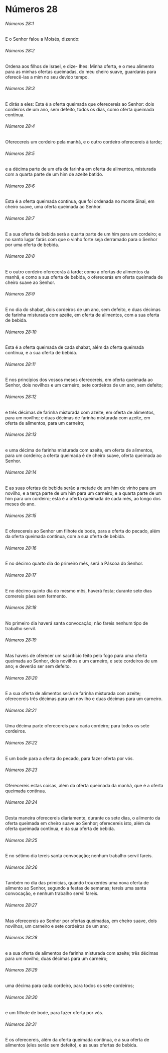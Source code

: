 # Números 28

###### Números 28:1

E o Senhor falou a Moisés, dizendo:

###### Números 28:2

Ordena aos filhos de Israel, e dize- lhes: Minha oferta, e o meu alimento para as minhas ofertas queimadas, do meu cheiro suave, guardarás para oferecê-las a mim no seu devido tempo.

###### Números 28:3

E dirás a eles: Esta é a oferta queimada que oferecereis ao Senhor: dois cordeiros de um ano, sem defeito, todos os dias, como oferta queimada contínua.

###### Números 28:4

Oferecereis um cordeiro pela manhã, e o outro cordeiro oferecereis à tarde;

###### Números 28:5

e a décima parte de um efa de farinha em oferta de alimentos, misturada com a quarta parte de um him de azeite batido.

###### Números 28:6

Esta é a oferta queimada contínua, que foi ordenada no monte Sinai, em cheiro suave, uma oferta queimada ao Senhor.

###### Números 28:7

E a sua oferta de bebida será a quarta parte de um him para um cordeiro; e no santo lugar farás com que o vinho forte seja derramado para o Senhor por uma oferta de bebida.

###### Números 28:8

E o outro cordeiro oferecerás à tarde; como a ofertas de alimentos da manhã, e como a sua oferta de bebida, o oferecerás em oferta queimada de cheiro suave ao Senhor.

###### Números 28:9

E no dia do shabat, dois cordeiros de um ano, sem defeito, e duas décimas de farinha misturada com azeite, em oferta de alimentos, com a sua oferta de bebida.

###### Números 28:10

Esta é a oferta queimada de cada shabat, além da oferta queimada contínua, e a sua oferta de bebida.

###### Números 28:11

E nos princípios dos vossos meses oferecereis, em oferta queimada ao Senhor, dois novilhos e um carneiro, sete cordeiros de um ano, sem defeito;

###### Números 28:12

e três décimas de farinha misturada com azeite, em oferta de alimentos, para um novilho; e duas décimas de farinha misturada com azeite, em oferta de alimentos, para um carneiro;

###### Números 28:13

e uma décima de farinha misturada com azeite, em oferta de alimentos, para um cordeiro; a oferta queimada é de cheiro suave, oferta queimada ao Senhor.

###### Números 28:14

E as suas ofertas de bebida serão a metade de um him de vinho para um novilho, e a terça parte de um him para um carneiro, e a quarta parte de um him para um cordeiro; esta é a oferta queimada de cada mês, ao longo dos meses do ano.

###### Números 28:15

E oferecereis ao Senhor um filhote de bode, para a oferta do pecado, além da oferta queimada contínua, com a sua oferta de bebida.

###### Números 28:16

E no décimo quarto dia do primeiro mês, será a Páscoa do Senhor.

###### Números 28:17

E no décimo quinto dia do mesmo mês, haverá festa; durante sete dias comereis pães sem fermento.

###### Números 28:18

No primeiro dia haverá santa convocação; não fareis nenhum tipo de trabalho servil.

###### Números 28:19

Mas haveis de oferecer um sacrifício feito pelo fogo para uma oferta queimada ao Senhor, dois novilhos e um carneiro, e sete cordeiros de um ano; e deverão ser sem defeito.

###### Números 28:20

E a sua oferta de alimentos será de farinha misturada com azeite; oferecereis três décimas para um novilho e duas décimas para um carneiro.

###### Números 28:21

Uma décima parte oferecereis para cada cordeiro; para todos os sete cordeiros.

###### Números 28:22

E um bode para a oferta do pecado, para fazer oferta por vós.

###### Números 28:23

Oferecereis estas coisas, além da oferta queimada da manhã, que é a oferta queimada contínua.

###### Números 28:24

Desta maneira oferecereis diariamente, durante os sete dias, o alimento da oferta queimada em cheiro suave ao Senhor; oferecereis isto, além da oferta queimada contínua, e da sua oferta de bebida.

###### Números 28:25

E no sétimo dia tereis santa convocação; nenhum trabalho servil fareis.

###### Números 28:26

Também no dia das primícias, quando trouxerdes uma nova oferta de alimento ao Senhor, segundo a festas de semanas; tereis uma santa convocação, e nenhum trabalho servil fareis.

###### Números 28:27

Mas oferecereis ao Senhor por ofertas queimadas, em cheiro suave, dois novilhos, um carneiro e sete cordeiros de um ano;

###### Números 28:28

e a sua oferta de alimentos de farinha misturada com azeite; três décimas para um novilho, duas décimas para um carneiro;

###### Números 28:29

uma décima para cada cordeiro, para todos os sete cordeiros;

###### Números 28:30

e um filhote de bode, para fazer oferta por vós.

###### Números 28:31

E os oferecereis, além da oferta queimada contínua, e a sua oferta de alimentos (eles serão sem defeito), e as suas ofertas de bebida.

